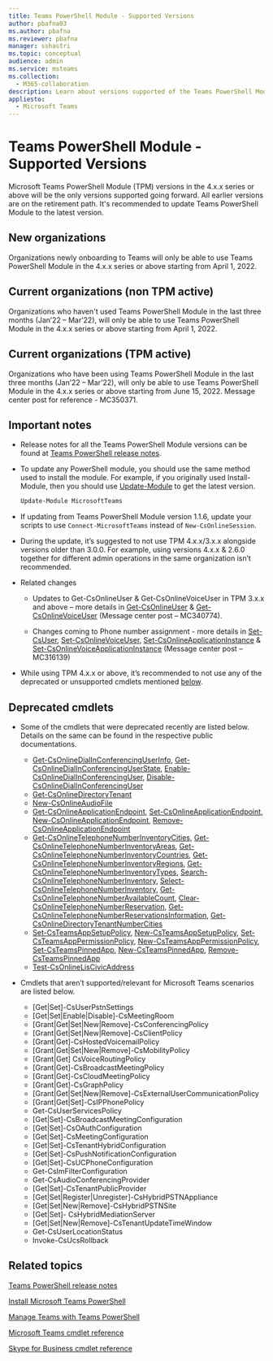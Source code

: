 ```yaml
---
title: Teams PowerShell Module - Supported Versions
author: pbafna03
ms.author: pbafna
ms.reviewer: pbafna
manager: sshastri
ms.topic: conceptual
audience: admin
ms.service: msteams
ms.collection: 
  - M365-collaboration
description: Learn about versions supported of the Teams PowerShell Module, used for administration of Microsoft Teams.
appliesto: 
  - Microsoft Teams
---
```


# Teams PowerShell Module - Supported Versions

Microsoft Teams PowerShell Module (TPM) versions in the 4.x.x series or above will be the only versions supported going forward. All earlier versions are on the retirement path. It's recommended to update Teams PowerShell Module to the latest version.



## New organizations

Organizations newly onboarding to Teams will only be able to use Teams PowerShell Module in the 4.x.x series or above starting from April 1, 2022.



## Current organizations (non TPM active)

Organizations who haven't used Teams PowerShell Module in the last three months (Jan’22 – Mar’22), will only be able to use Teams PowerShell Module in the 4.x.x series or above starting from April 1, 2022.



## Current organizations (TPM active)

Organizations who have been using Teams PowerShell Module in the last three months (Jan’22 – Mar’22), will only be able to use Teams PowerShell Module in the 4.x.x series or above starting from June 15, 2022. Message center post for reference - MC350371. 



## Important notes

- Release notes for all the Teams PowerShell Module versions can be found at [Teams PowerShell release notes](teams-powershell-release-notes.md).

- To update any PowerShell module, you should use the same method used to install the module. For example, if you originally used Install-Module, then you should use [Update-Module](/powershell/module/powershellget/update-module) to get the latest version.  

  ```powershell
  Update-Module MicrosoftTeams
  ```

-	If updating from Teams PowerShell Module version 1.1.6, update your scripts to use `Connect-MicrosoftTeams` instead of `New-CsOnlineSession`.

-	During the update, it’s suggested to not use TPM 4.x.x/3.x.x alongside versions older than 3.0.0. For example, using versions 4.x.x & 2.6.0 together for different admin operations in the same organization isn’t recommended. 

- Related changes
  * Updates to Get-CsOnlineUser & Get-CsOnlineVoiceUser in TPM 3.x.x and above – more details in [Get-CsOnlineUser](/powershell/module/skype/get-csonlineuser) & [Get-CsOnlineVoiceUser](/powershell/module/skype/get-csonlinevoiceuser) (Message center post – MC340774).

  * Changes coming to Phone number assignment - more details in [Set-CsUser](/powershell/module/skype/set-csuser), [Set-CsOnlineVoiceUser](/powershell/module/skype/set-csonlinevoiceuser), [Set-CsOnlineApplicationInstance](/powershell/module/skype/set-csonlineapplicationinstance) & [Set-CsOnlineVoiceApplicationInstance](/powershell/module/skype/set-csonlinevoiceapplicationinstance) (Message center post – MC316139)

-	While using TPM 4.x.x or above, it’s recommended to not use any of the deprecated or unsupported cmdlets mentioned [below](teams-powershell-supported-versions#deprecated-cmdlets). 



## Deprecated cmdlets

- Some of the cmdlets that were deprecated recently are listed below. Details on the same can be found in the respective public documentations. 

  * [Get-CsOnlineDialInConferencingUserInfo](/powershell/module/skype/get-csonlinedialinconferencinguserinfo), [Get-CsOnlineDialInConferencingUserState](/powershell/module/skype/get-csonlinedialinconferencinguserstate), [Enable-CsOnlineDialInConferencingUser](/powershell/module/skype/enable-csonlinedialinconferencinguser), [Disable-CsOnlineDialInConferencingUser](/powershell/module/skype/disable-csonlinedialinconferencinguser)
  * [Get-CsOnlineDirectoryTenant](/powershell/module/skype/get-csonlinedirectorytenant)
  * [New-CsOnlineAudioFile](/powershell/module/skype/new-csonlineaudiofile)
  * [Get-CsOnlineApplicationEndpoint](/powershell/module/skype/get-csonlineapplicationendpoint), [Set-CsOnlineApplicationEndpoint](/powershell/module/skype/set-csonlineapplicationendpoint), [New-CsOnlineApplicationEndpoint](/powershell/module/skype/new-csonlineapplicationendpoint), [Remove-CsOnlineApplicationEndpoint](/powershell/module/skype/remove-csonlineapplicationendpoint)
  * [Get-CsOnlineTelephoneNumberInventoryCities](/powershell/module/skype/get-csonlinetelephonenumberinventorycities), [Get-CsOnlineTelephoneNumberInventoryAreas](/powershell/module/skype/get-csonlinetelephonenumberinventoryareas), [Get-CsOnlineTelephoneNumberInventoryCountries](/powershell/module/skype/get-csonlinetelephonenumberinventorycountries), [Get-CsOnlineTelephoneNumberInventoryRegions](/powershell/module/skype/get-csonlinetelephonenumberinventoryregions), [Get-CsOnlineTelephoneNumberInventoryTypes](/powershell/module/skype/get-csonlinetelephonenumberinventorytypes), [Search-CsOnlineTelephoneNumberInventory](/powershell/module/skype/search-csonlinetelephonenumberinventory), [Select-CsOnlineTelephoneNumberInventory](/powershell/module/skype/select-csonlinetelephonenumberinventory), [Get-CsOnlineTelephoneNumberAvailableCount](/powershell/module/skype/get-csonlinetelephonenumberavailablecount), [Clear-CsOnlineTelephoneNumberReservation](/powershell/module/skype/clear-csonlinetelephonenumberreservation), [Get-CsOnlineTelephoneNumberReservationsInformation](/powershell/module/skype/get-csonlinetelephonenumberreservationsinformation), [Get-CsOnlineDirectoryTenantNumberCities](/powershell/module/skype/get-csonlinedirectorytenantnumbercities)  
  * [Set-CsTeamsAppSetupPolicy](/powershell/module/skype/set-csteamsappsetuppolicy), [New-CsTeamsAppSetupPolicy](/powershell/module/skype/new-csteamsappsetuppolicy), [Set-CsTeamsAppPermissionPolicy](/powershell/module/skype/set-csteamsapppermissionpolicy), [New-CsTeamsAppPermissionPolicy](/powershell/module/skype/new-csteamsapppermissionpolicy), [Set-CsTeamsPinnedApp](/powershell/module/skype/set-csteamspinnedapp), [New-CsTeamsPinnedApp](/powershell/module/skype/new-csteamspinnedapp), [Remove-CsTeamsPinnedApp](/powershell/module/skype/remove-csteamspinnedapp)
  * [Test-CsOnlineLisCivicAddress](/powershell/module/skype/test-csonlineliscivicaddress)


- Cmdlets that aren’t supported/relevant for Microsoft Teams scenarios are listed below. 

  * [Get|Set]-CsUserPstnSettings
  * [Get|Set|Enable|Disable]-CsMeetingRoom
  * [Grant|Get|Set|New|Remove]-CsConferencingPolicy
  * [Grant|Get|Set|New|Remove]-CsClientPolicy
  * [Grant|Get]-CsHostedVoicemailPolicy
  * [Grant|Get|Set|New|Remove]-CsMobilityPolicy
  * [Grant|Get] CsVoiceRoutingPolicy
  * [Grant|Get]-CsBroadcastMeetingPolicy
  * [Grant|Get]-CsCloudMeetingPolicy
  * [Grant|Get]-CsGraphPolicy
  * [Grant|Get|Set|New|Remove]-CsExternalUserCommunicationPolicy
  * [Grant|Get|Set]-CsIPPhonePolicy
  * Get-CsUserServicesPolicy
  * [Get|Set]-CsBroadcastMeetingConfiguration
  * [Get|Set]-CsOAuthConfiguration
  * [Get|Set]-CsMeetingConfiguration
  * [Get|Set]-CsTenantHybridConfiguration
  * [Get|Set]-CsPushNotificationConfiguration
  * [Get|Set]-CsUCPhoneConfiguration
  * Get-CsImFilterConfiguration
  * Get-CsAudioConferencingProvider
  * [Get|Set]-CsTenantPublicProvider
  * [Get|Set|Register|Unregister]-CsHybridPSTNAppliance
  * [Get|Set|New|Remove]-CsHybridPSTNSite
  * [Get|Set]- CsHybridMediationServer
  * [Get|Set|New|Remove]-CsTenantUpdateTimeWindow
  * Get-CsUserLocationStatus
  * Invoke-CsUcsRollback




## Related topics

[Teams PowerShell release notes](teams-powershell-release-notes.md)

[Install Microsoft Teams PowerShell](teams-powershell-install.md)

[Manage Teams with Teams PowerShell](teams-powershell-managing-teams.md)

[Microsoft Teams cmdlet reference](/powershell/module/teams) 

[Skype for Business cmdlet reference](/powershell/module/skype) 
